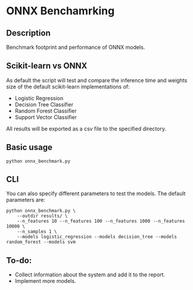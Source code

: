 # ONNX Benchamrking

## Description
Benchmark footprint and performance of ONNX models.

## Scikit-learn vs ONNX
As default the script will test and compare the inference time and weights size of the default scikit-learn implementations of:
- Logistic Regression
- Decision Tree Classifier
- Random Forest Classifier
- Support Vector Classifier

All results will be exported as a csv file to the specified directory.


## Basic usage
```
python onnx_benchmark.py

```

## CLI
You can also specify different parameters to test the models. The default parameters are:
```
python onnx_benchmark.py \
    --outdir results/ \
    --n_features 10 --n_features 100 --n_features 1000 --n_features 10000 \
    --n_samples 1 \
    --models logistic_regression --models decision_tree --models random_forest --models svm

```

## To-do:
- Collect information about the system and add it to the report. 
- Implement more models.
